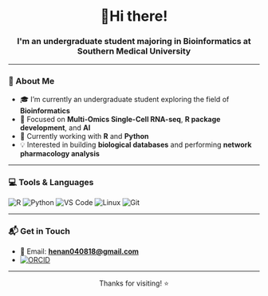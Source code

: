 <h1 align="center">👋Hi there!</h1>
<h3 align="center">I'm an undergraduate student majoring in Bioinformatics at Southern Medical University</h3>

---

### 🔬 About Me

- 🎓 I’m currently an undergraduate student exploring the field of **Bioinformatics**
- 🧬 Focused on **Multi-Omics Single-Cell RNA-seq**, **R package development**, and **AI**
- 🔧 Currently working with **R** and **Python**
- 💡 Interested in building **biological databases** and performing **network pharmacology analysis**

---

### 💻 Tools & Languages

![R](https://img.shields.io/badge/-R-276DC3?style=flat-square&logo=r)
![Python](https://img.shields.io/badge/-Python-3776AB?style=flat-square&logo=python)
![VS Code](https://img.shields.io/badge/-VSCode-007ACC?style=flat-square&logo=visual-studio-code)
![Linux](https://img.shields.io/badge/-Linux-FCC624?style=flat-square&logo=linux)
![Git](https://img.shields.io/badge/-Git-F05032?style=flat-square&logo=git)

---

### 📬 Get in Touch

- 📧 Email: **henan040818@gmail.com**
- [![ORCID](https://img.shields.io/badge/ORCID-0009--0008--6932--3867-a6ce39?style=flat-square&logo=orcid&logoColor=white)](https://orcid.org/0009-0008-6932-3867)
  
---

<p align="center">Thanks for visiting! ⭐️</p>
